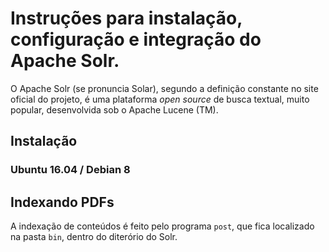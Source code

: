 # Instruções para instalação, configuração e integração do Apache Solr.

O Apache Solr (se pronuncia Solar), segundo a definição constante no site oficial do projeto, é uma plataforma _open source_ de busca textual, muito popular, desenvolvida sob o Apache Lucene (TM).


## Instalação

### Ubuntu 16.04 / Debian 8

<script src="https://gist.github.com/ajunior/14336c4002816bc191ab85d6a847c642.js"></script>

## Indexando PDFs

A indexação de conteúdos é feito pelo programa ```post```, que fica localizado na pasta ```bin```, dentro do diterório do Solr.


